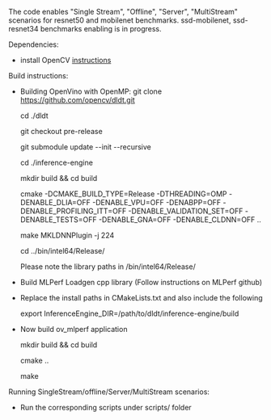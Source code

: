 The code enables "Single Stream", "Offline", "Server", "MultiStream" scenarios for resnet50 and mobilenet benchmarks. ssd-mobilenet, ssd-resnet34 benchmarks enabling is in progress.

Dependencies:
- install OpenCV [instructions](https://docs.opencv.org/master/d7/d9f/tutorial_linux_install.html)

Build instructions:
- Building OpenVino with OpenMP:
  git clone https://github.com/opencv/dldt.git

  cd ./dldt
  
  git checkout pre-release
  
  git submodule update --init --recursive

  cd ./inference-engine
  
  mkdir build && cd build
  
  cmake -DCMAKE_BUILD_TYPE=Release -DTHREADING=OMP -DENABLE_DLIA=OFF -DENABLE_VPU=OFF -DENABPP=OFF -DENABLE_PROFILING_ITT=OFF -DENABLE_VALIDATION_SET=OFF -DENABLE_TESTS=OFF -DENABLE_GNA=OFF -DENABLE_CLDNN=OFF ..
  
  make MKLDNNPlugin -j 224
  
  cd ../bin/intel64/Release/
  
  Please note the library paths in /bin/intel64/Release/

- Build MLPerf Loadgen cpp library (Follow instructions on MLPerf github)

- Replace the install paths in CMakeLists.txt and also include the following

    export InferenceEngine_DIR=/path/to/dldt/inference-engine/build

- Now build ov_mlperf application

    mkdir build && cd build

    cmake ..
    
    make
    
Running SingleStream/offline/Server/MultiStream scenarios:
- Run the corresponding scripts under scripts/ folder

